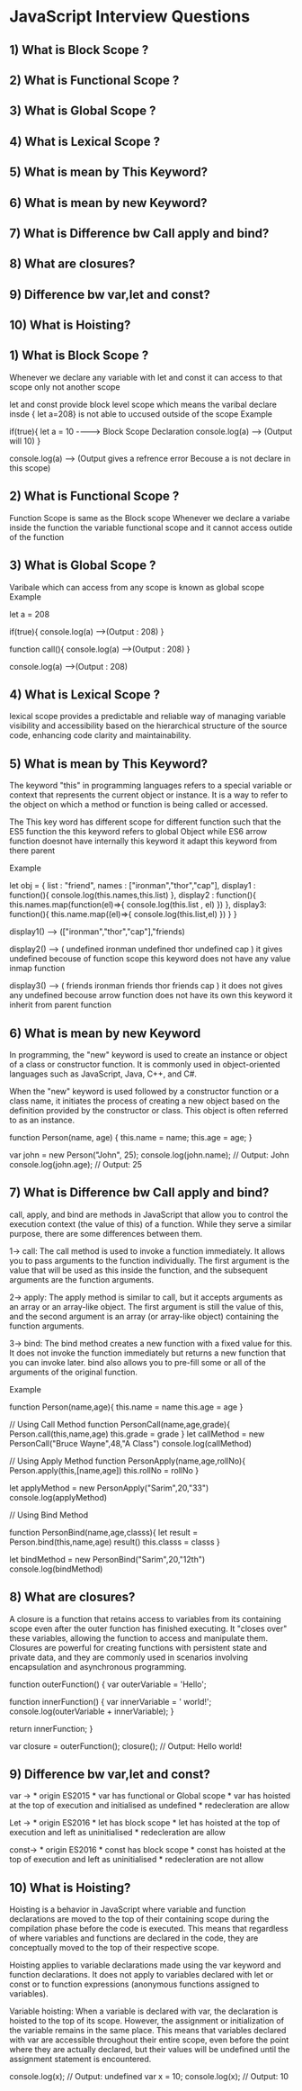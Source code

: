 # JavaScript Interview Questions

## 1) What is Block Scope ?
## 2) What is Functional Scope ?
## 3) What is Global Scope ?
## 4) What is Lexical Scope ?
## 5) What is mean by This Keyword?
## 6) What is mean by new Keyword?
## 7) What is Difference bw Call apply and bind?
## 8) What are closures?
## 9) Difference bw var,let and const?
## 10) What is Hoisting?




## 1) What is Block Scope ?
Whenever we declare any variable with let and const it can access to that scope only not another scope 

let and const provide block level scope which means the varibal declare insde { let a=208} is not able to uccused outside of the scope
Example

if(true){
    let a = 10  ----> Block Scope Declaration
    console.log(a) --> (Output will 10)
}

console.log(a) --> (Output gives a refrence error Becouse a is not declare in this scope)

## 2) What is Functional Scope ?
Function Scope is same as the Block scope
Whenever we declare a variabe inside the function the variable functional scope and it cannot access outide of the function 

## 3) What is Global Scope ?
Varibale which can access from any scope is known as global scope
Example 

let a = 208

if(true){
    console.log(a) -->(Output : 208)
}

function call(){
    console.log(a) -->(Output : 208)
}

console.log(a) -->(Output : 208)


## 4) What is Lexical Scope ?
lexical scope provides a predictable and reliable way of managing variable visibility and accessibility based on the hierarchical structure of the source code, enhancing code clarity and maintainability.

## 5) What is mean by This Keyword?
The keyword "this" in programming languages refers to a special variable or context that represents the current object or instance. It is a way to refer to the object on which a method or function is being called or accessed.

The This key word has different scope for different function such that 
the ES5 function the this keyword refers to global Object while ES6 arrow function doesnot have internally this keyword it adapt this keyword from there parent

Example 

let obj = {
    list  : "friend",
    names : ["ironman","thor","cap"],
    display1 : function(){
        console.log(this.names,this.list)
    },
    display2 : function(){
        this.names.map(function(el)=>{
            console.log(this.list ,  el)
        })
    },
    display3: function(){
        this.name.map((el)=>{
            console.log(this.list,el)
        })
    }
}


display1() --> (["ironman","thor","cap"],"friends)

display2() --> (
    undefined  ironman
    undefined thor
    undefined cap
)
 it gives undefined becouse of function scope this keyword does not have any value inmap function

 display3() --> (
    friends  ironman
    friends thor
    friends cap
)
it does not gives any undefined becouse arrow function does not have its own this keyword it inherit from parent function

## 6) What is mean by new Keyword

In programming, the "new" keyword is used to create an instance or object of a class or constructor function. It is commonly used in object-oriented languages such as JavaScript, Java, C++, and C#.

When the "new" keyword is used followed by a constructor function or a class name, it initiates the process of creating a new object based on the definition provided by the constructor or class. This object is often referred to as an instance.

function Person(name, age) {
  this.name = name;
  this.age = age;
}

var john = new Person("John", 25);
console.log(john.name); // Output: John
console.log(john.age); // Output: 25


## 7) What is Difference bw Call apply and bind?

call, apply, and bind are methods in JavaScript that allow you to control the execution context (the value of this) of a function. While they serve a similar purpose, there are some differences between them.

1-> call: The call method is used to invoke a function immediately. It allows you to pass arguments to the function individually. The first argument is the value that will be used as this inside the function, and the subsequent arguments are the function arguments.

2-> apply: The apply method is similar to call, but it accepts arguments as an array or an array-like object. The first argument is still the value of this, and the second argument is an array (or array-like object) containing the function arguments.

3-> bind: The bind method creates a new function with a fixed value for this. It does not invoke the function immediately but returns a new function that you can invoke later. bind also allows you to pre-fill some or all of the arguments of the original function.


Example

function Person(name,age){
    this.name = name
    this.age = age
}

// Using Call Method
function PersonCall(name,age,grade){
    Person.call(this,name,age)
    this.grade = grade
}
let callMethod = new PersonCall("Bruce Wayne",48,"A Class")
console.log(callMethod) 


// Using Apply Method
function PersonApply(name,age,rollNo){
    Person.apply(this,[name,age])
    this.rollNo = rollNo
}

let applyMethod = new PersonApply("Sarim",20,"33")
console.log(applyMethod)

// Using Bind Method

function PersonBind(name,age,classs){
    let result = Person.bind(this,name,age)
    result()
    this.classs = classs
}

let bindMethod = new PersonBind("Sarim",20,"12th")
console.log(bindMethod)

## 8) What are closures?
A closure is a function that retains access to variables from its containing scope even after the outer function has finished executing. It "closes over" these variables, allowing the function to access and manipulate them. Closures are powerful for creating functions with persistent state and private data, and they are commonly used in scenarios involving encapsulation and asynchronous programming.

function outerFunction() {
  var outerVariable = 'Hello';

  function innerFunction() {
    var innerVariable = ' world!';
    console.log(outerVariable + innerVariable);
  }

  return innerFunction;
}

var closure = outerFunction();
closure(); // Output: Hello world!

## 9) Difference bw var,let and const?
var ->  * origin ES2015
        * var has functional or Global scope
        * var has hoisted at the top of execution and initialised as undefined
        * redecleration are allow

Let ->  * origin ES2016
        * let has block scope
        * let has hoisted at the top of execution and left as uninitialised
        * redecleration are allow

const-> * origin ES2016
        * const has block scope
        * const has hoisted at the top of execution and left as uninitialised
        * redecleration are not allow


## 10) What is Hoisting?

Hoisting is a behavior in JavaScript where variable and function declarations are moved to the top of their containing scope during the compilation phase before the code is executed. This means that regardless of where variables and functions are declared in the code, they are conceptually moved to the top of their respective scope.

Hoisting applies to variable declarations made using the var keyword and function declarations. It does not apply to variables declared with let or const or to function expressions (anonymous functions assigned to variables).

Variable hoisting:
When a variable is declared with var, the declaration is hoisted to the top of its scope. However, the assignment or initialization of the variable remains in the same place. This means that variables declared with var are accessible throughout their entire scope, even before the point where they are actually declared, but their values will be undefined until the assignment statement is encountered.


console.log(x); // Output: undefined
var x = 10;
console.log(x); // Output: 10
